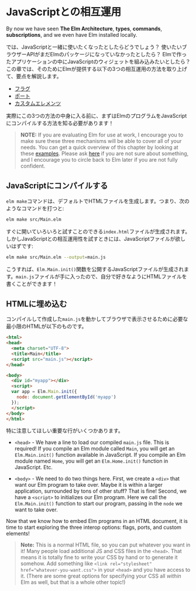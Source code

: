 <!--
# JavaScript Interop
-->
# JavaScriptとの相互運用

<!--
By now we have seen **The Elm Architecture**, **types**, **commands**, **subscriptions**, and we even have Elm installed locally.
-->
<!-- TODO -->
<!-- 元の文章：
ここまでElmについてのたくさんの事柄を見てきました。**The Elm Architecture**を学び、**型**について学び、**コマンド**と**サブスクリプション**を使って外の世界とやり取りする方法を学びました。いい調子です！
-->
By now we have seen **The Elm Architecture**, **types**, **commands**, **subscriptions**, and we even have Elm installed locally.

<!--
But what happens when you need to integrate with JavaScript? Maybe there is a browser API that does not have an equivalent Elm package yet. Maybe you want to embed a JavaScript widget within your Elm app? Etc. This chapter will outline Elm's three interop mechanisms:
-->
では、JavaScriptと一緒に使いたくなったとしたらどうでしょう？ 使いたいブラウザーAPIがまだElmのパッケージになっていなかったとしたら？ Elmで作ったアプリケーションの中にJavaScriptのウィジェットを組み込みたいとしたら？ この章では、そのためにElmが提供する以下の3つの相互運用の方法を取り上げて、要点を解説します。

<!--
- [Flags](/interop/flags.html)
- [Ports](/interop/ports.html)
- [Custom Elements](/interop/custom_elements.html)
-->

- [フラグ](/interop/flags.html)
- [ポート](/interop/ports.html)
- [カスタムエレメンツ](/interop/custom_elements.html)

<!--
Before we get into the three mechanisms, we need know how to compile Elm programs to JavaScript!
-->

実際にこの3つの方法の中身に入る前に、まずはElmのプログラムをJavaScriptにコンパイルする方法を知る必要があります！

<!--
> **NOTE:** If you are evaluating Elm for use at work, I encourage you to make sure these three mechanisms will be able to cover all of your needs. You can get a quick overview of this chapter by looking at these [examples](https://github.com/elm-community/js-integration-examples/). Please ask [here](https://discourse.elm-lang.org/) if you are not sure about something, and I encourage you to circle back to Elm later if you are not fully confident.
-->

> **NOTE:** If you are evaluating Elm for use at work, I encourage you to make sure these three mechanisms will be able to cover all of your needs. You can get a quick overview of this chapter by looking at these [examples](https://github.com/elm-community/js-integration-examples/). Please ask [here](https://discourse.elm-lang.org/) if you are not sure about something, and I encourage you to circle back to Elm later if you are not fully confident.
<!-- TODO -->


<!--
## Compiling to JavaScript
-->

## JavaScriptにコンパイルする

<!--
Running `elm make` produces HTML files by default. So if you say:
-->
`elm make`コマンドは、デフォルトでHTMLファイルを生成します。つまり、次のようなコマンドを打つと:

```bash
elm make src/Main.elm
```

<!--
It produces an `index.html` file that you can just open and start playing with. If you are getting into JavaScript interop, you want to produce JavaScript files instead:
-->
すぐに開いていろいろと試すことのできる`index.html`ファイルが生成されます。しかしJavaScriptとの相互運用性を試すときには、JavaScriptファイルが欲しいはずです:

```bash
elm make src/Main.elm --output=main.js
```

<!--
This produces a JavaScript file that exposes an `Elm.Main.init()` function. So once you have `main.js` you can write your own HTML file that does whatever you want.
-->
こうすれば、`Elm.Main.init()`関数を公開するJavaScriptファイルが生成されます。`main.js`ファイルが手に入ったので、自分で好きなようにHTMLファイルを書くことができます！


<!--
## Embedding in HTML
-->
## HTMLに埋め込む

<!--
Here is the minimal HTML needed to make your `main.js` appear in a browser:
-->
コンパイルして作成した`main.js`を動かしてブラウザで表示させるために必要な最小限のHTMLが以下のものです。

```html
<html>
<head>
  <meta charset="UTF-8">
  <title>Main</title>
  <script src="main.js"></script>
</head>

<body>
  <div id="myapp"></div>
  <script>
  var app = Elm.Main.init({
    node: document.getElementById('myapp')
  });
  </script>
</body>
</html>
```

<!--
I want to call attention to the important lines here:
-->
特に注意してほしい重要な行がいくつかあります。

<!--
- `<head>` - We have a line to load our compiled `main.js` file. This is required! If you compile an Elm module called `Main`, you will get an `Elm.Main.init()` function available in JavaScript. If you compile an Elm module named `Home`, you will get an `Elm.Home.init()` function in JavaScript. Etc.

- `<body>` - We need to do two things here. First, we create a `<div>` that want our Elm program to take over. Maybe it is within a larger application, surrounded by tons of other stuff? That is fine! Second, we have a `<script>` to initializes our Elm program. Here we call the `Elm.Main.init()` function to start our program, passing in the `node` we want to take over.

Now that we know how to embed Elm programs in an HTML document, it is time to start exploring the three interop options: flags, ports, and custom elements!

> **Note:** This is a normal HTML file, so you can put whatever you want in it! Many people load additional JS and CSS files in the `<head>`. That means it is totally fine to write your CSS by hand or to generate it somehow. Add something like `<link rel="stylesheet" href="whatever-you-want.css">` in your `<head>` and you have access to it. (There are some great options for specifying your CSS all _within_ Elm as well, but that is a whole other topic!)
-->

- `<head>` - We have a line to load our compiled `main.js` file. This is required! If you compile an Elm module called `Main`, you will get an `Elm.Main.init()` function available in JavaScript. If you compile an Elm module named `Home`, you will get an `Elm.Home.init()` function in JavaScript. Etc.

- `<body>` - We need to do two things here. First, we create a `<div>` that want our Elm program to take over. Maybe it is within a larger application, surrounded by tons of other stuff? That is fine! Second, we have a `<script>` to initializes our Elm program. Here we call the `Elm.Main.init()` function to start our program, passing in the `node` we want to take over.

Now that we know how to embed Elm programs in an HTML document, it is time to start exploring the three interop options: flags, ports, and custom elements!

> **Note:** This is a normal HTML file, so you can put whatever you want in it! Many people load additional JS and CSS files in the `<head>`. That means it is totally fine to write your CSS by hand or to generate it somehow. Add something like `<link rel="stylesheet" href="whatever-you-want.css">` in your `<head>` and you have access to it. (There are some great options for specifying your CSS all _within_ Elm as well, but that is a whole other topic!)

<!-- TODO -->
